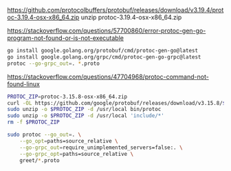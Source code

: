https://github.com/protocolbuffers/protobuf/releases/download/v3.19.4/protoc-3.19.4-osx-x86_64.zip
unzip protoc-3.19.4-osx-x86_64.zip

https://stackoverflow.com/questions/57700860/error-protoc-gen-go-program-not-found-or-is-not-executable
```sh
go install google.golang.org/protobuf/cmd/protoc-gen-go@latest
go install google.golang.org/grpc/cmd/protoc-gen-go-grpc@latest
protoc --go-grpc_out=. *.proto
```

https://stackoverflow.com/questions/47704968/protoc-command-not-found-linux
```sh
PROTOC_ZIP=protoc-3.15.8-osx-x86_64.zip
curl -OL https://github.com/google/protobuf/releases/download/v3.15.8/$PROTOC_ZIP
sudo unzip -o $PROTOC_ZIP -d /usr/local bin/protoc
sudo unzip -o $PROTOC_ZIP -d /usr/local 'include/*'
rm -f $PROTOC_ZIP
```

```sh
sudo protoc --go_out=. \
    --go_opt=paths=source_relative \
    --go-grpc_out=require_unimplemented_servers=false:. \
    --go-grpc_opt=paths=source_relative \
    greet/*.proto
```